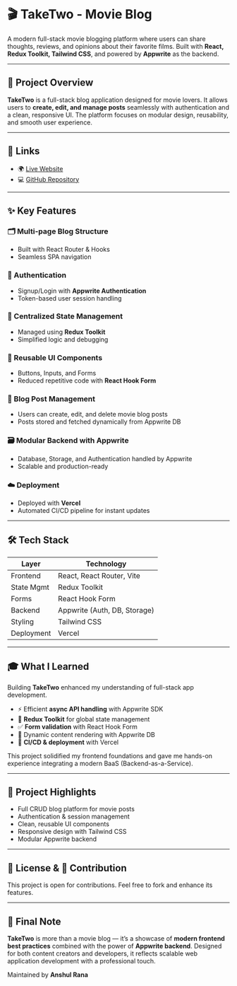 # 🎬 TakeTwo - Movie Blog  

A modern full-stack movie blogging platform where users can share thoughts, reviews, and opinions about their favorite films. Built with **React, Redux Toolkit, Tailwind CSS**, and powered by **Appwrite** as the backend.  

---

## 📝 Project Overview  
**TakeTwo** is a full-stack blog application designed for movie lovers. It allows users to **create, edit, and manage posts** seamlessly with authentication and a clean, responsive UI. The platform focuses on modular design, reusability, and smooth user experience.  


---

## 🔗 Links  
- 🌍 [Live Website](https://take-two-sx5l.vercel.app/)  
- 💻 [GitHub Repository](https://github.com/AnshulRana21/TakeTwo-Movie-Blog)  

---

## ✨ Key Features  

### 🗂️ Multi-page Blog Structure  
- Built with React Router & Hooks  
- Seamless SPA navigation  

### 🔐 Authentication  
- Signup/Login with **Appwrite Authentication**  
- Token-based user session handling  

### 🧠 Centralized State Management  
- Managed using **Redux Toolkit**  
- Simplified logic and debugging  

### 🧩 Reusable UI Components  
- Buttons, Inputs, and Forms  
- Reduced repetitive code with **React Hook Form**  

### 📝 Blog Post Management  
- Users can create, edit, and delete movie blog posts  
- Posts stored and fetched dynamically from Appwrite DB  

### 🗃️ Modular Backend with Appwrite  
- Database, Storage, and Authentication handled by Appwrite  
- Scalable and production-ready  

### ☁️ Deployment  
- Deployed with **Vercel**  
- Automated CI/CD pipeline for instant updates  

---

## 🛠️ Tech Stack  

| Layer        | Technology                     |  
|--------------|--------------------------------|  
| Frontend     | React, React Router, Vite      |  
| State Mgmt   | Redux Toolkit                  |  
| Forms        | React Hook Form                |  
| Backend      | Appwrite (Auth, DB, Storage)   |  
| Styling      | Tailwind CSS                   |  
| Deployment   | Vercel                         |  

---

## 🎓 What I Learned  
Building **TakeTwo** enhanced my understanding of full-stack app development.  

- ⚡ Efficient **async API handling** with Appwrite SDK  
- 🔄 **Redux Toolkit** for global state management  
- ✅ **Form validation** with React Hook Form  
- 📝 Dynamic content rendering with Appwrite DB  
- 🚀 **CI/CD & deployment** with Vercel  

This project solidified my frontend foundations and gave me hands-on experience integrating a modern BaaS (Backend-as-a-Service).  

---

## 📌 Project Highlights  
- Full CRUD blog platform for movie posts  
- Authentication & session management  
- Clean, reusable UI components  
- Responsive design with Tailwind CSS  
- Modular Appwrite backend  

---


## 📜 License & 🤝 Contribution  
This project is open for contributions. Feel free to fork and enhance its features.  

---

## 💬 Final Note  
**TakeTwo** is more than a movie blog — it’s a showcase of **modern frontend best practices** combined with the power of **Appwrite backend**. Designed for both content creators and developers, it reflects scalable web application development with a professional touch.  

Maintained by **Anshul Rana**  
